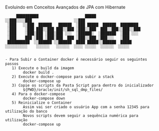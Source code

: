 Evoluindo em Conceitos Avançados de JPA com Hibernate

    

		 ██████████                     █████                        
	░░███░░░░███                   ░░███                         
	 ░███   ░░███  ██████   ██████  ░███ █████  ██████  ████████ 
	 ░███    ░███ ███░░███ ███░░███ ░███░░███  ███░░███░░███░░███
	 ░███    ░███░███ ░███░███ ░░░  ░██████░  ░███████  ░███ ░░░ 
	 ░███    ███ ░███ ░███░███  ███ ░███░░███ ░███░░░   ░███     
	 ██████████  ░░██████ ░░██████  ████ █████░░██████  █████    
	░░░░░░░░░░    ░░░░░░   ░░░░░░  ░░░░ ░░░░░  ░░░░░░  ░░░░░  


    - Para Subir o Container docker é necessário seguir os seguintes passos
       1) Execute o build da imagem
       		docker build .
       2) Execute o docker-compose para subir a stack
            docker-compose up
       3) Copie os scripts da Pasta Script para dentro do inicializador
       		${PWD}/oracle/init/sh_sql_dmp_files/
       4) Para o docker-compose
       		docker-compose down
       5) Reinicialize o Container
        	Assim vai ser criado o usuário App com a senha 12345 para utilização do banco
        	Novos scripts devem seguir a sequência numérica para utilização
       		docker-compose up
